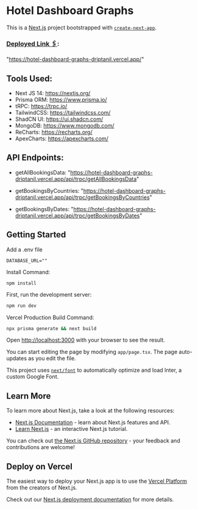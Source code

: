 # Hotel Dashboard Graphs

This is a [Next.js](https://nextjs.org/) project bootstrapped with [`create-next-app`](https://github.com/vercel/next.js/tree/canary/packages/create-next-app).

### [Deployed Link 🖇️]("https://hotel-dashboard-graphs-driptanil.vercel.app/"):

"https://hotel-dashboard-graphs-driptanil.vercel.app/"

## Tools Used:

- Next JS 14: https://nextjs.org/
- Prisma ORM: https://www.prisma.io/
- tRPC: https://trpc.io/
- TailwindCSS: https://tailwindcss.com/
- ShadCN UI: https://ui.shadcn.com/
- MongoDB: https://www.mongodb.com/
- ReCharts: https://recharts.org/
- ApexCharts: https://apexcharts.com/

## API Endpoints:

- getAllBookingsData: "https://hotel-dashboard-graphs-driptanil.vercel.app/api/trpc/getAllBookingsData"

- getBookingsByCountries: "https://hotel-dashboard-graphs-driptanil.vercel.app/api/trpc/getBookingsByCountries"

- getBookingsByDates: "https://hotel-dashboard-graphs-driptanil.vercel.app/api/trpc/getBookingsByDates"

## Getting Started

Add a .env file

```
DATABASE_URL=""
```

Install Command:

```
npm install
```

First, run the development server:

```bash
npm run dev
```

Vercel Production Build Command:

```bash
npx prisma generate && next build
```

Open [http://localhost:3000](http://localhost:3000) with your browser to see the result.

You can start editing the page by modifying `app/page.tsx`. The page auto-updates as you edit the file.

This project uses [`next/font`](https://nextjs.org/docs/basic-features/font-optimization) to automatically optimize and load Inter, a custom Google Font.

## Learn More

To learn more about Next.js, take a look at the following resources:

- [Next.js Documentation](https://nextjs.org/docs) - learn about Next.js features and API.
- [Learn Next.js](https://nextjs.org/learn) - an interactive Next.js tutorial.

You can check out [the Next.js GitHub repository](https://github.com/vercel/next.js/) - your feedback and contributions are welcome!

## Deploy on Vercel

The easiest way to deploy your Next.js app is to use the [Vercel Platform](https://vercel.com/new?utm_medium=default-template&filter=next.js&utm_source=create-next-app&utm_campaign=create-next-app-readme) from the creators of Next.js.

Check out our [Next.js deployment documentation](https://nextjs.org/docs/deployment) for more details.
